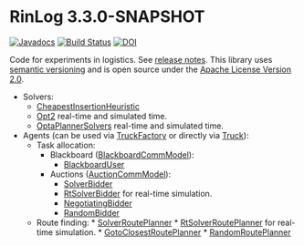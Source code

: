 # RinLog 3.3.0-SNAPSHOT
[![Javadocs](https://javadoc.io/badge/com.github.rinde/rinlog.svg?color=red)](https://javadoc.io/doc/com.github.rinde/rinlog)
[![Build Status](https://travis-ci.org/rinde/RinLog.svg)](https://travis-ci.org/rinde/RinLog) 
[![DOI](https://zenodo.org/badge/DOI/10.5281/zenodo.165142.svg)](https://doi.org/10.5281/zenodo.165142)

Code for experiments in logistics. See [release notes](releasenotes.md). This library uses [semantic versioning](http://semver.org/) and is open source under the [Apache License Version 2.0](LICENSE).
 * Solvers:
     * [CheapestInsertionHeuristic](src/main/java/com/github/rinde/logistics/pdptw/solver/CheapestInsertionHeuristic.java)
     * [Opt2](src/main/java/com/github/rinde/logistics/pdptw/solver/Opt2.java) real-time and simulated time.
     * [OptaPlannerSolvers](src/main/java/com/github/rinde/logistics/pdptw/solver/optaplanner/OptaplannerSolvers.java) real-time and simulated time.
 * Agents (can be used via [TruckFactory](src/main/java/com/github/rinde/logistics/pdptw/mas/TruckFactory.java) or directly via [Truck](src/main/java/com/github/rinde/logistics/pdptw/mas/Truck.java)): 
    * Task allocation:
         * Blackboard ([BlackboardCommModel](src/main/java/com/github/rinde/logistics/pdptw/mas/comm/BlackboardCommModel.java)): 
             * [BlackboardUser](src/main/java/com/github/rinde/logistics/pdptw/mas/comm/BlackboardUser.java)
         * Auctions ([AuctionCommModel](src/main/java/com/github/rinde/logistics/pdptw/mas/comm/AuctionCommModel.java)):
             * [SolverBidder](src/main/java/com/github/rinde/logistics/pdptw/mas/comm/SolverBidder.java)
             * [RtSolverBidder](src/main/java/com/github/rinde/logistics/pdptw/mas/comm/RtSolverBidder.java) for real-time simulation.
             * [NegotiatingBidder](src/main/java/com/github/rinde/logistics/pdptw/mas/comm/NegotiatingBidder.java)
             * [RandomBidder](src/main/java/com/github/rinde/logistics/pdptw/mas/comm/RandomBidder.java)
   * Route finding:
         * [SolverRoutePlanner](src/main/java/com/github/rinde/logistics/pdptw/mas/route/SolverRoutePlanner.java)
         * [RtSolverRoutePlanner](src/main/java/com/github/rinde/logistics/pdptw/mas/route/RtSolverRoutePlanner.java) for real-time simulation.
         * [GotoClosestRoutePlanner](src/main/java/com/github/rinde/logistics/pdptw/mas/route/GotoClosestRoutePlanner.java)
         * [RandomRoutePlanner](src/main/java/com/github/rinde/logistics/pdptw/mas/route/RandomRoutePlanner.java)

